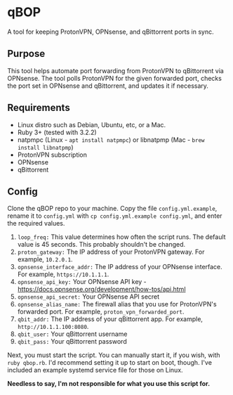 # qBOP
A tool for keeping ProtonVPN, OPNsense, and qBittorrent ports in sync.

## Purpose
This tool helps automate port forwarding from ProtonVPN to qBittorrent via OPNsense. The tool polls ProtonVPN for the given forwarded port, checks the port set in OPNsense and qBittorrent, and updates it if necessary.

## Requirements
* Linux distro such as Debian, Ubuntu, etc, or a Mac.
* Ruby 3+ (tested with 3.2.2)
* natpmpc (Linux - `apt install natpmpc`) or libnatpmp (Mac - `brew install libnatpmp`)
* ProtonVPN subscription
* OPNsense
* qBittorrent

## Config
Clone the qBOP repo to your machine. Copy the file `config.yml.example`, rename it to `config.yml` with `cp config.yml.example config.yml`, and enter the required values.
1. `loop_freq:` This value determines how often the script runs. The default value is 45 seconds. This probably shouldn't be changed.
2. `proton_gateway:` The IP address of your ProtonVPN gateway. For example, `10.2.0.1`.
3. `opnsense_interface_addr:` The IP address of your OPNsense interface. For example, `https://10.1.1.1`.
4. `opnsense_api_key:` Your OPNsense API key - https://docs.opnsense.org/development/how-tos/api.html
5. `opnsense_api_secret:` Your OPNsense API secret
6. `opnsense_alias_name:` The firewall alias that you use for ProtonVPN's forwarded port. For example, `proton_vpn_forwarded_port`.
7. `qbit_addr:` The IP address of your qBittorrent app. For example, `http://10.1.1.100:8080`.
8. `qbit_user:` Your qBittorrent username
9. `qbit_pass:` Your qBittorrent password

Next, you must start the script. You can manually start it, if you wish, with `ruby qbop.rb`. I'd recommend setting it up to start on boot, though. I've included an example systemd service file for those on Linux.

**Needless to say, I'm not responsible for what you use this script for.**
